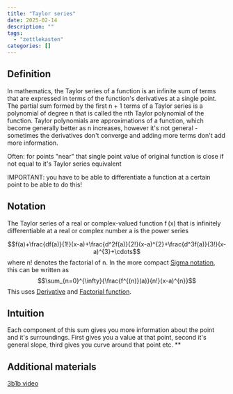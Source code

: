 ```yaml
---
title: "Taylor series"
date: 2025-02-14
description: ""
tags: 
  - "zettlekasten"
categories: []
---
```


## Definition
In mathematics, the Taylor series of a function is an infinite sum of terms that are expressed in terms of the function's derivatives at a single point. The partial sum formed by the first n + 1 terms of a Taylor series is a polynomial of degree n that is called the nth Taylor polynomial of the function. Taylor polynomials are approximations of a function, which become generally better as n increases, however it's not general - sometimes the derivatives don't converge and adding more terms don't add more information.

Often: for points "near" that single point value of original function is close if not equal to it's Taylor series equivalent

IMPORTANT: you have to be able to differentiate a function at a certain point to be able to do this!

## Notation
The Taylor series of a real or complex-valued function f (x) that is infinitely differentiable at a real or complex number a is the power series

$$f(a)+\frac{df(a)}{1!}(x-a)+\frac{d^2f(a)}{2!}(x-a)^{2}+\frac{d^3f(a)}{3!}(x-a)^{3}+\cdots$$
where n! denotes the factorial of n. In the more compact [Sigma notation](Sigma%20notation.md), this can be written as
$$\sum_{n=0}^{\infty}{\frac{f^{(n)}(a)}{n!}(x-a)^{n}}$$
This uses [Derivative](Derivative.md) and [Factorial function](Factorial%20function.md).
## Intuition
Each component of this sum gives you more information about the point and it's surroundings. First gives you a value at that point, second it's general slope, third gives you curve around that point etc.
**
## Additional materials
[3b1b video](https://www.youtube.com/watch?v=3d6DsjIBzJ4)

